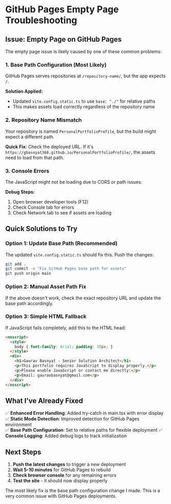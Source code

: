 # GitHub Pages Empty Page Troubleshooting

## Issue: Empty Page on GitHub Pages

The empty page issue is likely caused by one of these common problems:

### 1. **Base Path Configuration (Most Likely)**
GitHub Pages serves repositories at `/repository-name/`, but the app expects `/`.

**Solution Applied:**
- Updated `vite.config.static.ts` to use `base: "./"` for relative paths
- This makes assets load correctly regardless of the repository name

### 2. **Repository Name Mismatch**
Your repository is named `PersonalPortfolioProfile`, but the build might expect a different path.

**Quick Fix:**
Check the deployed URL. If it's `https://gbasnyat368.github.io/PersonalPortfolioProfile/`, the assets need to load from that path.

### 3. **Console Errors**
The JavaScript might not be loading due to CORS or path issues.

**Debug Steps:**
1. Open browser developer tools (F12)
2. Check Console tab for errors
3. Check Network tab to see if assets are loading

## Quick Solutions to Try

### Option 1: Update Base Path (Recommended)
The updated `vite.config.static.ts` should fix this. Push the changes:

```bash
git add .
git commit -m "Fix GitHub Pages base path for assets"
git push origin main
```

### Option 2: Manual Asset Path Fix
If the above doesn't work, check the exact repository URL and update the base path accordingly.

### Option 3: Simple HTML Fallback
If JavaScript fails completely, add this to the HTML head:

```html
<noscript>
  <style>
    body { font-family: Arial; padding: 20px; }
  </style>
  <div>
    <h1>Gaurav Basnyat - Senior Solution Architect</h1>
    <p>This portfolio requires JavaScript to display properly.</p>
    <p>Please enable JavaScript or contact me directly:</p>
    <p>Email: gauravbasnyat@gmail.com</p>
  </div>
</noscript>
```

## What I've Already Fixed

✅ **Enhanced Error Handling**: Added try-catch in main.tsx with error display
✅ **Static Mode Detection**: Improved detection for GitHub Pages environment  
✅ **Base Path Configuration**: Set to relative paths for flexible deployment
✅ **Console Logging**: Added debug logs to track initialization

## Next Steps

1. **Push the latest changes** to trigger a new deployment
2. **Wait 5-10 minutes** for GitHub Pages to rebuild
3. **Check browser console** for any remaining errors
4. **Test the site** - it should now display properly

The most likely fix is the base path configuration change I made. This is a very common issue with GitHub Pages deployments.